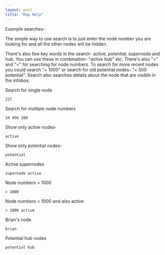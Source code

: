 ```yaml
---
layout: post
title: "Map Help"
---
```


Example searches-

The simple way to use search is to just enter the node number you are looking for and all the other nodes will be hidden.

There's also few key words in the search- active, potential, supernode and hub. You can use these in combination- "active hub" etc. There's also ">" and "<" for searching for node numbers. To search for more recent nodes you could search "> 1000" or search for old potential nodes- "< 500 potential". Search also searches details about the node that are visible in the infobox.

Search for single node

```
227
```

Search for multiple node numbers

```
34 456 200
```

Show only active nodes-

```
active
```

Show only potential nodes-

```
potential
```

Active supernodes

```
supernode active
```

Node numbers > 1000

```
> 1000
```

Node numbers < 1000 and also active

```
< 1000 active
```

Brian's node

```
brian
```

Potential hub nodes

```
potential hub
```





 
